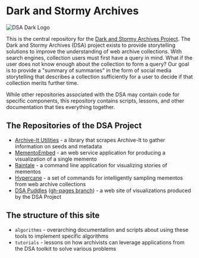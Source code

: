 # Dark and Stormy Archives

![DSA Dark Logo](https://oduwsdl.github.io/dsa-puddles/assets/img/dsa-logo-monochrome-wb.png)

This is the central repository for the [Dark and Stormy Archives Project](https://oduwsdl.github.io/dsa/). The Dark and Stormy Archives (DSA) project exists to provide storytelling solutions to improve the understanding of web archive collections. With search engines, collection users must first have a query in mind. What if the user does not know enough about the collection to form a query? Our goal is to provide a "summary of summaries" in the form of social media storytelling that describes a collection sufficiently for a user to decide if that collection merits further time.

While other repositories associated with the DSA may contain code for specific components, this repository contains scripts, lessons, and other documentation that ties everything together.

## The Repositories of the DSA Project

* [Archive-It Utilities](https://github.com/oduwsdl/archiveit_utilities) - a library that scrapes Archive-It to gather information on seeds and metadata
* [MementoEmbed](https://github.com/oduwsdl/MementoEmbed) - an web service application for producing a visualization of a single memento
* [Raintale](https://github.com/oduwsdl/raintale/) - a command line application for visualizing stories of mementos
* [Hypercane](https://github.com/oduwsdl/hypercane) - a set of commands for intelligently sampling mementos from web archive collections
* [DSA Puddles](https://github.com/oduwsdl/dsa-puddles) ([gh-pages branch](https://github.com/oduwsdl/dsa-puddles/tree/gh-pages)) - a web site of visualizations produced by the DSA Project

## The structure of this site

* `algorithms` - overarching documentation and scripts about using these tools to implement specific algorithms
* `tutorials` - lessons on how archivists can leverage applications from the DSA toolkit to solve various problems
